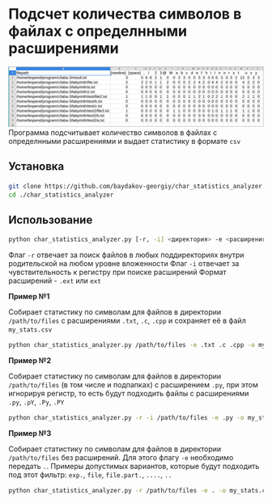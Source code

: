 # Подсчет количества символов в файлах с определнными расширениями
![image results](./assets/table_of_results.png)
Программа подсчитывает количество символов в файлах с определнными расширениями и выдает статистику в формате `csv`

## Установка
```sh
git clone https://github.com/baydakov-georgiy/char_statistics_analyzer.git
cd ./char_statistics_analyzer
```

## Использование
```sh
python char_statistics_analyzer.py [-r, -i] <директория> -e <расширения> [-o <выходной_файл.csv>]
```
Флаг `-r` отвечает за поиск файлов в любых поддиректориях внутри родительской на любом уровне вложенности
Флаг `-i` отвечает за чувствительность к регистру при поиске расширений
Формат расширений - `.ext` или `ext`

**Пример №1**

Собирает статистику по символам для файлов в директории `/path/to/files` с расширениями `.txt`, `.c`, `.cpp` и сохраняет её в файл `my_stats.csv`
```sh
python char_statistics_analyzer.py /path/to/files -e .txt .c .cpp -o my_stats.csv
```

**Пример №2**

Собирает статистику по символам для файлов в директории `/path/to/files` (в том числе и подпапках) с расширением `.py`, при этом игнорируя регистр, то есть будут подходить файлы с расширениями `.py`, `.pY`, `.Py`, `.PY`
```sh
python char_statistics_analyzer.py -r -i /path/to/files -e .py -o my_stats.csv
```

**Пример №3**

Собирает статистику по символам для файлов в директории `/path/to/files` без расширений. Для этого флагу `-e` необходимо передать `.`.
Примеры допустимых вариантов, которые будут подходить под этот фильтр: `exp.`, `file`, `file.part.`, `....`, `..`
```sh
python char_statistics_analyzer.py -r /path/to/files -e . -o my_stats.csv
```
